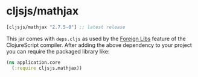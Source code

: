 # cljsjs/mathjax

[](dependency)
```clojure
[cljsjs/mathjax "2.7.5-0"] ;; latest release
```
[](/dependency)

This jar comes with `deps.cljs` as used by the [Foreign Libs][flibs] feature
of the ClojureScript compiler. After adding the above dependency to your project
you can require the packaged library like:

```clojure
(ns application.core
  (:require cljsjs.mathjax))
```

[flibs]: https://clojurescript.org/reference/packaging-foreign-deps
